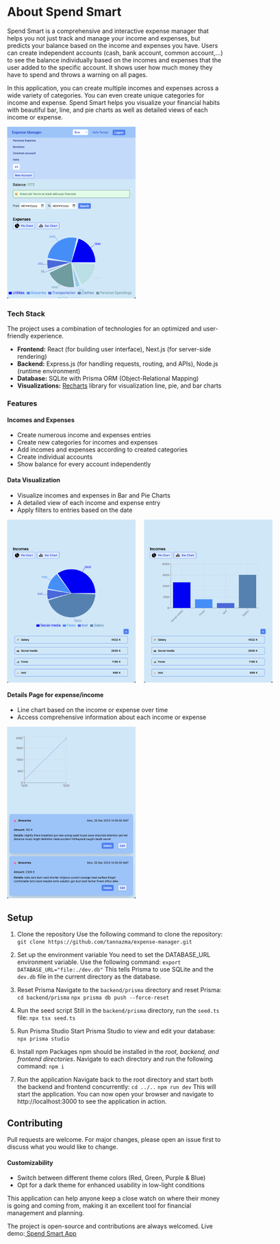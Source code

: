 # About Spend Smart

Spend Smart is a comprehensive and interactive expense manager that helps you not just track and manage your income and expenses, but predicts your balance based on the income and expenses you have. Users can create independent accounts (cash, bank account, common account,...) to see the balance individually based on the incomes and expenses that the user added to the specific account. It shows user how much money they have to spend and throws a warning on all pages.

In this application, you can create multiple incomes and expenses across a wide variety of categories. You can even create unique categories for income and expense. Spend Smart helps you visualize your financial habits with beautiful bar, line, and pie charts as well as detailed views of each income or expense.

<img src="./frontend//public/expense-manager-homepage.png" style="width: 300px; height: 400px;">

### Tech Stack

The project uses a combination of technologies for an optimized and user-friendly experience.

- **Frontend:** React (for building user interface), Next.js (for server-side rendering)
- **Backend:** Express.js (for handling requests, routing, and APIs), Node.js (runtime environment)
- **Database:** SQLite with Prisma ORM (Object-Relational Mapping)
- **Visualizations:** <a href="https://www.npmjs.com/package/recharts" >Recharts</a> library for visualization line, pie, and bar charts

### Features

#### Incomes and Expenses

- Create numerous income and expenses entries
- Create new categories for incomes and expenses
- Add incomes and expenses according to created categories
- Create individual accounts
- Show balance for every account independently

#### Data Visualization

- Visualize incomes and expenses in Bar and Pie Charts
- A detailed view of each income and expense entry
- Apply filters to entries based on the date

<div style="display:flex; gap:20px">
    <img src="./frontend/public/expense-manager-income-piechart.png" style="width: 300px; height: 400px flex: 1;">
    <img src="./frontend/public/expense-manager-income-barchart.png" style="width: 300px; height: 400px flex: 1;">
</div>

#### Details Page for expense/income

- Line chart based on the income or expense over time
- Access comprehensive information about each income or expense

<img src="./frontend/public/expense-manager-detailpage.png" style="width: 300px; height: 400px;">

## Setup

1. Clone the repository
   Use the following command to clone the repository:
   `git clone https://github.com/tannazma/expense-manager.git`

2. Set up the environment variable
   You need to set the DATABASE_URL environment variable. Use the following command:
   `export DATABASE_URL="file:./dev.db"`
   This tells Prisma to use SQLite and the `dev.db` file in the current directory as the database.

3. Reset Prisma
   Navigate to the `backend/prisma` directory and reset Prisma:
   `cd backend/prisma`
   `npx prisma db push --force-reset`

4. Run the seed script
   Still in the `backend/prisma` directory, run the `seed.ts` file:
   `npx tsx seed.ts`

5. Run Prisma Studio
   Start Prisma Studio to view and edit your database:
   `npx prisma studio`

6. Install npm Packages
   npm should be installed in the _root, backend, and frontend directories_. Navigate to each directory and run the following command:
   `npm i`

7. Run the application
   Navigate back to the root directory and start both the backend and frontend concurrently:
   `cd ../..`
   `npm run dev`
   This will start the application. You can now open your browser and navigate to http://localhost:3000 to see the application in action.

## Contributing

Pull requests are welcome. For major changes, please open an issue first to discuss what you would like to change.

#### Customizability

- Switch between different theme colors (Red, Green, Purple & Blue)
- Opt for a dark theme for enhanced usability in low-light conditions

This application can help anyone keep a close watch on where their money is going and coming from, making it an excellent tool for financial management and planning.

The project is open-source and contributions are always welcomed.
Live demo:<a href="https://spend-smart-app.vercel.app/login"> Spend Smart App </a>
